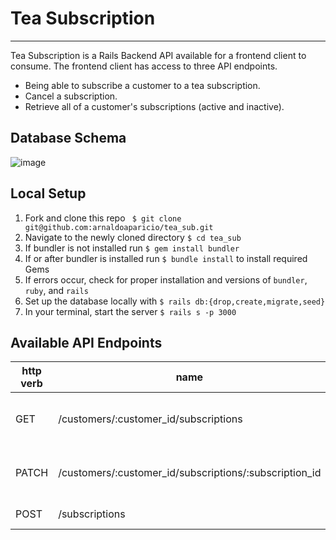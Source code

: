 # Tea Subscription
***
Tea Subscription is a Rails Backend API available for a frontend client to consume. The frontend client has access to three API endpoints.

- Being able to subscribe a customer to a tea subscription.
- Cancel a subscription.
- Retrieve all of a customer's subscriptions (active and inactive).



## Database Schema
![image](https://user-images.githubusercontent.com/88012780/164586711-7a7fefb9-0d79-4b84-9bdc-ce851b896222.png)

## Local Setup
1. Fork and clone this repo ``` $ git clone git@github.com:arnaldoaparicio/tea_sub.git```
2. Navigate to the newly cloned directory ``` $ cd tea_sub ```
3. If bundler is not installed run ```$ gem install bundler ```
4. If or after bundler is installed run ```$ bundle install``` to install required Gems
5. If errors occur, check for proper installation and versions of ```bundler```, ```ruby```, and ```rails```
6. Set up the database locally with ```$ rails db:{drop,create,migrate,seed}```
7. In your terminal, start the server ```$ rails s -p 3000```


## Available API Endpoints
| http verb | name | description
| --- | --- | --- |
| GET | /customers/:customer_id/subscriptions | Returns a specific customer's subscriptions |
| PATCH | /customers/:customer_id/subscriptions/:subscription_id | Changes the status of a subscription (cancels) |
| POST | /subscriptions | Creates a subscription |
